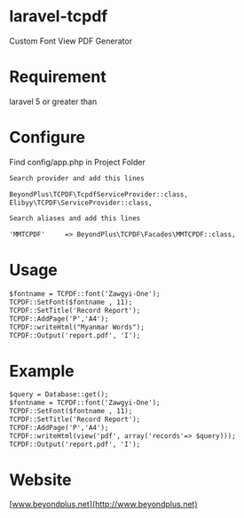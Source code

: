 # laravel-tcpdf
Custom Font View PDF Generator

# Requirement
laravel 5 or greater than

# Configure

Find config/app.php in Project Folder
```html
Search provider and add this lines

BeyondPlus\TCPDF\TcpdfServiceProvider::class,
Elibyy\TCPDF\ServiceProvider::class,

Search aliases and add this lines

'MMTCPDF'     => BeyondPlus\TCPDF\Facades\MMTCPDF::class,
```
# Usage
```html
$fontname = TCPDF::font('Zawgyi-One');
TCPDF::SetFont($fontname , 11);
TCPDF::SetTitle('Record Report');
TCPDF::AddPage('P','A4');
TCPDF::writeHtml("Myanmar Words");
TCPDF::Output('report.pdf', 'I');
```
# Example
```html
$query = Database::get();
$fontname = TCPDF::font('Zawgyi-One');
TCPDF::SetFont($fontname , 11);
TCPDF::SetTitle('Record Report');
TCPDF::AddPage('P','A4');
TCPDF::writeHtml(view('pdf', array('records'=> $query)));
TCPDF::Output('report.pdf', 'I');
```

# Website
[www.beyondplus.net](http://www.beyondplus.net)
